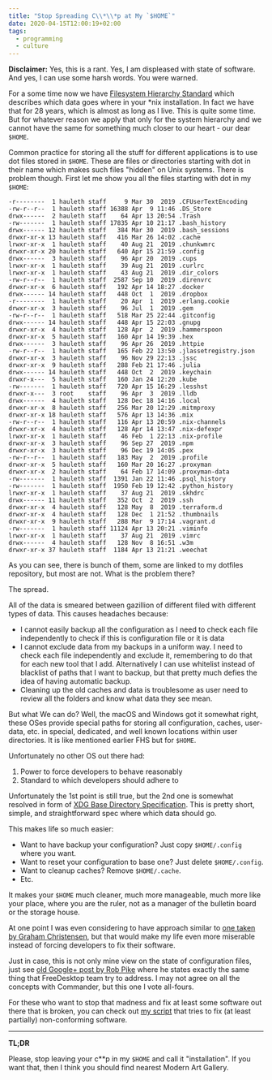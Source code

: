 ```yaml
---
title: "Stop Spreading C\\*\\*p at My `$HOME`"
date: 2020-04-15T12:00:19+02:00
tags:
  - programming
  - culture
---
```


**Disclaimer:** Yes, this is a rant. Yes, I am displeased with state of
software. And yes, I can use some harsh words. You were warned.

For a some time now we have [Filesystem Hierarchy Standard][fhs] which describes
which data goes where in your \*nix installation. In fact we have that for 28
years, which is almost as long as I live. This is quite some time. But for
whatever reason we apply that only for the system hierarchy and we cannot have
the same for something much closer to our heart - our dear `$HOME`.

Common practice for storing all the stuff for different applications is to use
dot files stored in `$HOME`. These are files or directories starting with dot in
their name which makes such files "hidden" on Unix systems. There is problem
though. First let me show you all the files starting with dot in my `$HOME`:

```
-r--------  1 hauleth staff     9 Mar 30  2019 .CFUserTextEncoding
-rw-r--r--  1 hauleth staff 16388 Apr  9 11:46 .DS_Store
drwx------  2 hauleth staff    64 Apr 13 20:54 .Trash
-rw-------  1 hauleth staff 17835 Apr 10 21:17 .bash_history
drwx------ 12 hauleth staff   384 Mar 30  2019 .bash_sessions
drwxr-xr-x 13 hauleth staff   416 Mar 26 14:02 .cache
lrwxr-xr-x  1 hauleth staff    40 Aug 21  2019 .chunkwmrc
drwxr-xr-x 20 hauleth staff   640 Apr 15 21:59 .config
drwx------  3 hauleth staff    96 Apr 20  2019 .cups
lrwxr-xr-x  1 hauleth staff    39 Aug 21  2019 .curlrc
lrwxr-xr-x  1 hauleth staff    43 Aug 21  2019 .dir_colors
-rw-r--r--  1 hauleth staff  2587 Sep 10  2019 .direnvrc
drwxr-xr-x  6 hauleth staff   192 Apr 14 18:27 .docker
drwx------ 14 hauleth staff   448 Oct  1  2019 .dropbox
-r--------  1 hauleth staff    20 Apr  1  2019 .erlang.cookie
drwxr-xr-x  3 hauleth staff    96 Jul  1  2019 .gem
-rw-r--r--  1 hauleth staff   518 Mar 25 22:44 .gitconfig
drwx------ 14 hauleth staff   448 Apr 15 22:03 .gnupg
drwxr-xr-x  4 hauleth staff   128 Apr  2  2019 .hammerspoon
drwxr-xr-x  5 hauleth staff   160 Apr 14 19:39 .hex
drwx------  3 hauleth staff    96 Apr 26  2019 .httpie
-rw-r--r--  1 hauleth staff   165 Feb 22 13:50 .jlassetregistry.json
drwxr-xr-x  3 hauleth staff    96 Nov 29 22:13 .jssc
drwxr-xr-x  9 hauleth staff   288 Feb 21 17:46 .julia
drwx------ 14 hauleth staff   448 Oct  2  2019 .keychain
drwxr-x---  5 hauleth staff   160 Jan 24 12:20 .kube
-rw-------  1 hauleth staff   720 Apr 15 16:29 .lesshst
drwxr-x---  3 root    staff    96 Apr  3  2019 .lldb
drwx------  4 hauleth staff   128 Dec 18 14:16 .local
drwxr-xr-x  8 hauleth staff   256 Mar 20 12:29 .mitmproxy
drwxr-xr-x 18 hauleth staff   576 Apr 13 14:36 .mix
-rw-r--r--  1 hauleth staff   116 Apr 13 20:59 .nix-channels
drwxr-xr-x  4 hauleth staff   128 Apr 14 13:47 .nix-defexpr
lrwxr-xr-x  1 hauleth staff    46 Feb  1 22:13 .nix-profile
drwxr-xr-x  3 hauleth staff    96 Sep 27  2019 .npm
drwxr-xr-x  3 hauleth staff    96 Dec 19 14:05 .pex
-rw-r--r--  1 hauleth staff   183 May  2  2019 .profile
drwxr-xr-x  5 hauleth staff   160 Mar 20 16:27 .proxyman
drwxr-xr-x  2 hauleth staff    64 Feb 17 14:09 .proxyman-data
-rw-------  1 hauleth staff  1391 Jan 22 11:46 .psql_history
-rw-------  1 hauleth staff  1950 Feb 19 12:42 .python_history
lrwxr-xr-x  1 hauleth staff    37 Aug 21  2019 .skhdrc
drwx------ 11 hauleth staff   352 Oct  2  2019 .ssh
drwxr-xr-x  4 hauleth staff   128 May  8  2019 .terraform.d
drwxr-xr-x  4 hauleth staff   128 Dec  1 21:52 .thumbnails
drwxr-xr-x  9 hauleth staff   288 Mar  9 17:14 .vagrant.d
-rw-------  1 hauleth staff 11124 Apr 13 20:21 .viminfo
lrwxr-xr-x  1 hauleth staff    37 Aug 21  2019 .vimrc
drwx------  4 hauleth staff   128 Nov  8 16:51 .w3m
drwxr-xr-x 37 hauleth staff  1184 Apr 13 21:21 .weechat
```

As you can see, there is bunch of them, some are linked to my dotfiles
repository, but most are not. What is the problem there?

The spread.

All of the data is smeared between gazillion of different filed with different
types of data. This causes headaches because:

- I cannot easily backup all the configuration as I need to check each file
  independently to check if this is configuration file or it is data
- I cannot exclude data from my backups in a uniform way. I need to check each
  file independently and exclude it, remembering to do that for each new tool
  that I add. Alternatively I can use whitelist instead of blacklist of paths
  that I want to backup, but that pretty much defies the idea of having
  automatic backup.
- Cleaning up the old caches and data is troublesome as user need to review all
  the folders and know what data they see mean.

But what We can do? Well, the macOS and Windows got it somewhat right, these
OSes provide special paths for storing all configuration, caches, user-data,
etc. in special, dedicated, and well known locations within user directories. It
is like mentioned earlier FHS but for `$HOME`.

Unfortunately no other OS out there had:

1. Power to force developers to behave reasonably
2. Standard to which developers should adhere to

Unfortunately the 1st point is still true, but the 2nd one is somewhat resolved
in form of [XDG Base Directory Specification][xdg]. This is pretty short,
simple, and straightforward spec where which data should go.

This makes life so much easier:

- Want to have backup your configuration? Just copy `$HOME/.config` where you
  want.
- Want to reset your configuration to base one? Just delete `$HOME/.config`.
- Want to cleanup caches? Remove `$HOME/.cache`.
- Etc.

It makes your `$HOME` much cleaner, much more manageable, much more like your
place, where you are the ruler, not as a manager of the bulletin board or the
storage house.

At one point I was even considering to have approach similar to [one taken by
Graham Christensen][delete-your-darlings], but that would make my life even more
miserable instead of forcing developers to fix their software.

Just in case, this is not only mine view on the state of configuration files,
just see [old Google+ post by Rob Pike][pike] where he states exactly the same
thing that FreeDesktop team try to address. I may not agree on all the concepts
with Commander, but this one I vote all-fours.

For these who want to stop that madness and fix at least some software out there
that is broken, you can check out [my script][xdg-please] that tries to fix
(at least partially) non-conforming software.

---

**TL;DR**

Please, stop leaving your c\*\*p in my `$HOME` and call it "installation". If
you want that, then I think you should find nearest Modern Art Gallery.

[fhs]: https://en.wikipedia.org/wiki/Filesystem_Hierarchy_Standard
[xdg]: https://specifications.freedesktop.org/basedir-spec/latest/index.html
[delete-your-darlings]: https://grahamc.com/blog/erase-your-darlings
[pike]: https://web.archive.org/web/20180827160401/plus.google.com/+RobPikeTheHuman/posts/R58WgWwN9jp
[xdg-please]: https://github.com/hauleth/xdg-rlz
